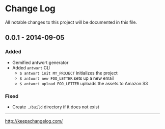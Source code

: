 # Change Log
All notable changes to this project will be documented in this file.

## 0.0.1 - 2014-09-05

### Added

* Gemified antwort generator
* Added `antwort` CLI
  * `$ antwort init MY_PROJECT` initializes the project 
  * `$ antwort new FOO_LETTER` sets up a new email 
  * `$ antwort upload FOO_LETTER` uploads the assets to Amazon S3

### Fixed

* Create `./build` directory if it does not exist

---

<http://keepachangelog.com/>
